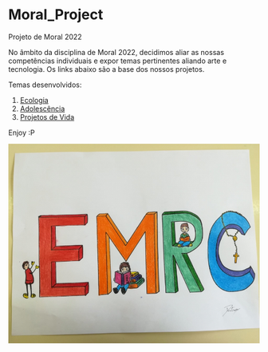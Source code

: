 # Moral_Project
 Projeto de Moral 2022


No âmbito da disciplina de Moral 2022, decidimos aliar as nossas competências individuais e expor temas pertinentes aliando arte e tecnologia. 
Os links abaixo são a base dos nossos projetos.

Temas desenvolvidos:

1. <a href="https://mestrehq5.github.io/Moral_Project/ecologia.html"> Ecologia </a>
2. <a href="https://mestrehq5.github.io/Moral_Project/adolescencia.html"> Adolescência </a>
3. <a href="https://mestrehq5.github.io/Moral_Project/projetos_vida.html"> Projetos de Vida </a>

Enjoy :P

<img src="Imagem01.jpg" alt="Imagem sobre a disciplina de Moral" height="400" width="600">
